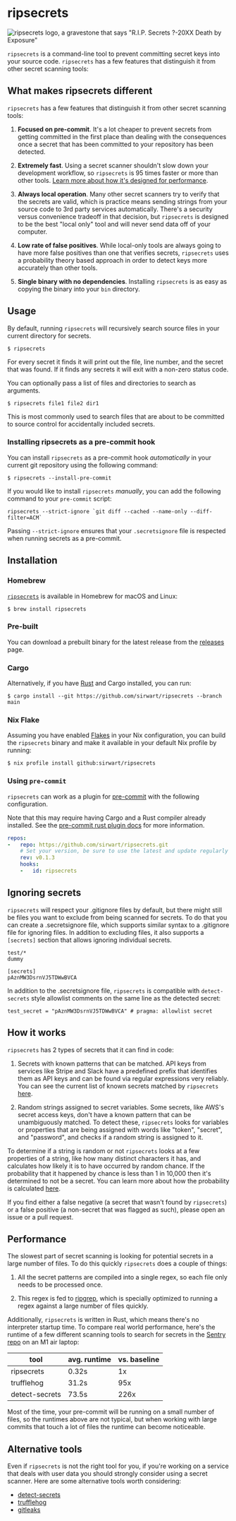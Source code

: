 # ripsecrets

![ripsecrets logo, a gravestone that says "R.I.P. Secrets ?-20XX Death by Exposure"](.github/ripsecrets-logo.svg)

`ripsecrets` is a command-line tool to prevent committing secret keys into your source code. `ripsecrets` has a few features that distinguish it from other secret scanning tools:

## What makes ripsecrets different

`ripsecrets` has a few features that distinguish it from other secret scanning tools:

1. **Focused on pre-commit**. It's a lot cheaper to prevent secrets from getting committed in the first place than dealing with the consequences once a secret that has been committed to your repository has been detected.

2. **Extremely fast**. Using a secret scanner shouldn't slow down your development workflow, so `ripsecrets` is 95 times faster or more than other tools. [Learn more about how it's designed for performance](#performance).

3. **Always local operation**. Many other secret scanners try to verify that the secrets are valid, which is practice means sending strings from your source code to 3rd party services automatically. There's a security versus convenience tradeoff in that decision, but `ripsecrets` is designed to be the best "local only" tool and will never send data off of your computer.

4. **Low rate of false positives**. While local-only tools are always going to have more false positives than one that verifies secrets, `ripsecrets` uses a probability theory based approach in order to detect keys more accurately than other tools.

5. **Single binary with no dependencies**. Installing `ripsecrets` is as easy as copying the binary into your `bin` directory.

## Usage

By default, running `ripsecrets` will recursively search source files in your current directory for secrets.

```
$ ripsecrets
```

For every secret it finds it will print out the file, line number, and the secret that was found. If it finds any secrets it will exit with a non-zero status code.

You can optionally pass a list of files and directories to search as arguments.

```
$ ripsecrets file1 file2 dir1
```

This is most commonly used to search files that are about to be committed to source control for accidentally included secrets. 

### Installing ripsecrets as a pre-commit hook 

You can install `ripsecrets` as a pre-commit hook _automatically_ in your current git repository using the following command:

```
$ ripsecrets --install-pre-commit
```

If you would like to install `ripsecrets` _manually_, you can add the following command to your `pre-commit` script:

```
ripsecrets --strict-ignore `git diff --cached --name-only --diff-filter=ACM`
```

Passing `--strict-ignore` ensures that your `.secretsignore` file is respected when running secrets as a pre-commit.

## Installation

### Homebrew

[`ripsecrets`](https://formulae.brew.sh/formula/ripsecrets) is available in Homebrew for macOS and Linux:

```
$ brew install ripsecrets
```

### Pre-built

You can download a prebuilt binary for the latest release from the [releases](https://github.com/sirwart/secrets/releases) page.

### Cargo

Alternatively, if you have [Rust](https://www.rust-lang.org/tools/install) and Cargo installed, you can run:

```
$ cargo install --git https://github.com/sirwart/ripsecrets --branch main
```

### Nix Flake

Assuming you have enabled [Flakes](https://nixos.wiki/wiki/Flakes) in your Nix configuration, you can build the `ripsecrets` binary and make it available in your default Nix profile by running:
```
$ nix profile install github:sirwart/ripsecrets
```

### Using `pre-commit`

`ripsecrets` can work as a plugin for [pre-commit](https://pre-commit.com/) with
the following configuration.

Note that this may require having Cargo and a Rust compiler already installed.
See the [pre-commit rust plugin docs](https://pre-commit.com/#rust) for more
information.

```yaml
repos:
-   repo: https://github.com/sirwart/ripsecrets.git
    # Set your version, be sure to use the latest and update regularly or use 'main'
    rev: v0.1.3
    hooks:
    -   id: ripsecrets
```

## Ignoring secrets

`ripsecrets` will respect your .gitignore files by default, but there might still be files you want to exclude from being scanned for secrets. To do that you can create a .secretsignore file, which supports similar syntax to a .gitignore file for ignoring files. In addition to excluding files, it also supports a `[secrets]` section that allows ignoring individual secrets.

```
test/*
dummy

[secrets]
pAznMW3DsrnVJ5TDWwBVCA
```

In addition to the .secretsignore file, `ripsecrets` is compatible with `detect-secrets` style allowlist comments on the same line as the detected secret:

```
test_secret = "pAznMW3DsrnVJ5TDWwBVCA" # pragma: allowlist secret
```

## How it works

 `ripsecrets` has 2 types of secrets that it can find in code:

1. Secrets with known patterns that can be matched. API keys from services like Stripe and Slack have a predefined prefix that identifies them as API keys and can be found via regular expressions very reliably. You can see the current list of known secrets matched by `ripsecrets` [here](https://github.com/sirwart/ripsecrets/blob/main/src/find_secrets.rs#L17).

2. Random strings assigned to secret variables. Some secrets, like AWS's secret access keys, don't have a known pattern that can be unambiguously matched. To detect these, `ripsecrets` looks for variables or properties that are being assigned with words like "token", "secret", and "password", and checks if a random string is assigned to it.

To determine if a string is random or not `ripsecrets` looks at a few properties of a string, like how many distinct characters it has, and calculates how likely it is to have occurred by random chance. If the probability that it happened by chance is less than 1 in 10,000 then it's determined to not be a secret. You can learn more about how the probability is calculated [here](https://github.com/sirwart/ripsecrets/blob/main/src/p_random.rs#L7).

If you find either a false negative (a secret that wasn't found by `ripsecrets`) or a false positive (a non-secret that was flagged as such), please open an issue or a pull request.

## Performance

The slowest part of secret scanning is looking for potential secrets in a large number of files. To do this quickly `ripsecrets` does a couple of things:

1. All the secret patterns are compiled into a single regex, so each file only needs to be processed once.

2. This regex is fed to [ripgrep](https://github.com/BurntSushi/ripgrep), which is specially optimized to running a regex against a large number of files quickly.

Additionally, `ripsecrets` is written in Rust, which means there's no interpreter startup time. To compare real world performance, here's the runtime of a few different scanning tools to search for secrets in the [Sentry repo](https://github.com/getsentry/sentry) on an M1 air laptop:

| tool           | avg. runtime | vs. baseline |
| -------------- | ------------ | ------------ |
| ripsecrets     | 0.32s        | 1x           |
| trufflehog     | 31.2s        | 95x          |
| detect-secrets | 73.5s        | 226x         |

Most of the time, your pre-commit will be running on a small number of files, so the runtimes above are not typical, but when working with large commits that touch a lot of files the runtime can become noticeable.

## Alternative tools

Even if `ripsecrets` is not the right tool for you, if you're working on a service that deals with user data you should strongly consider using a secret scanner. Here are some alternative tools worth considering:

- [detect-secrets](https://github.com/Yelp/detect-secrets)
- [trufflehog](https://github.com/trufflesecurity/trufflehog)
- [gitleaks](https://github.com/zricethezav/gitleaks)
